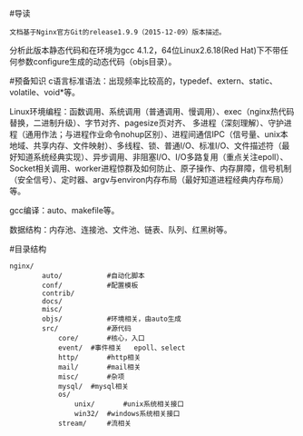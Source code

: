 #导读

    文档基于Nginx官方Git的release1.9.9（2015-12-09）版本描述。

分析此版本静态代码和在环境为gcc 4.1.2，64位Linux2.6.18(Red Hat)下不带任何参数configure生成的动态代码（objs目录）。

#预备知识
c语言标准语法：出现频率比较高的，typedef、extern、static、volatile、void*等。

Linux环境编程：函数调用、系统调用（普通调用、慢调用）、exec（nginx热代码替换，二进制升级）、字节对齐、pagesize页对齐、
多进程（深刻理解）、守护进程（通用作法；与进程作业命令nohup区别）、进程间通信IPC（信号量、unix本地域、共享内存、文件映射）、多线程、锁、普通I/O、标准I/O、文件描述符（最好知道系统经典实现）、异步调用、非阻塞I/O、I/O多路复用（重点关注epoll）、Socket相关调用、worker进程惊群及如何防止、原子操作、内存屏障，信号机制（安全信号）、定时器、argv与environ内存布局（最好知道进程经典内存布局）等。

gcc编译：auto、makefile等。

数据结构：内存池、连接池、文件池、链表、队列、红黑树等。

#目录结构

    nginx/
    		auto/			#自动化脚本
    		conf/			#配置模板
    		contrib/
    		docs/
    		misc/
    		objs/			#环境相关，由auto生成
    		src/			#源代码
    			core/		#核心，入口
    			event/	#事件相关	epoll、select
    			http/		#http相关
    			mail/		#mail相关
    			misc/		#杂项
    			mysql/	#mysql相关
    			os/
    				unix/		#unix系统相关接口
    				win32/	#windows系统相关接口
    			stream/		#流相关

